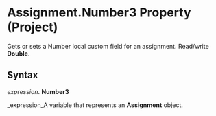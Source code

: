
# Assignment.Number3 Property (Project)

Gets or sets a Number local custom field for an assignment. Read/write  **Double**.


## Syntax

 _expression_. **Number3**

 _expression_A variable that represents an  **Assignment** object.

